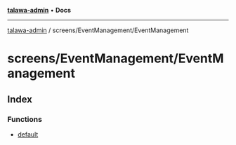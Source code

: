 [**talawa-admin**](../../../README.md) • **Docs**

***

[talawa-admin](../../../modules.md) / screens/EventManagement/EventManagement

# screens/EventManagement/EventManagement

## Index

### Functions

- [default](functions/default.md)
